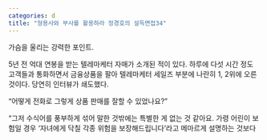 ```yaml
---
categories: d
title: "형용사와 부사를 활용하라 정경호의 설득면접34"
---
```







가슴을 울리는 강력한 포인트.

5년 전 억대 연봉을 받는 텔레마케터 자매가 소개된 적이 있다. 하루에 다섯 시간 정도 고객들과 통화하면서 금융상품을 팔아 텔레마케터 세일즈 부분에 나란히 1, 2위에 오른 것이다. 당연히 인터뷰가 쇄도했다.

&ldquo;어떻게 전화로 그렇게 상품 판매를 잘할 수 있었나요?&rdquo;

&ldquo;그저 수식어를 풍부하게 섞어 말한 것밖에는 특별한 게 없는 것 같아요. 가령 어린이 보험일 경우 &lsquo;자녀에게 닥칠 각종 위험을 보장해드립니다&rsquo;라고 메마르게 설명하는 것보다